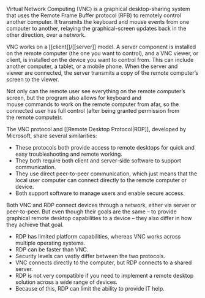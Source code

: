 Virtual Network Computing (VNC) is a graphical desktop-sharing system that uses the Remote Frame Buffer protocol (RFB) to remotely control another computer. It transmits the keyboard and mouse events from one computer to another, relaying the graphical-screen updates back in the other direction, over a network.

VNC works on a [[client]]/[[server]] model. A server component is installed on the remote computer (the one you want to control), and a VNC viewer, or client, is installed on the device you want to control from. This can include another computer, a tablet, or a mobile phone. When the server and viewer are connected, the server transmits a copy of the remote computer’s screen to the viewer.

Not only can the remote user see everything on the remote computer’s screen, but the program also allows for keyboard and mouse commands to work on the remote computer from afar, so the connected user has full control (after being granted permission from the remote compute)r.

The VNC protocol and [[Remote Desktop Protocol|RDP]], developed by Microsoft, share several similarities:

- These protocols both provide access to remote desktops for quick and easy troubleshooting and remote working.
- They both require both client and server-side software to support communication.
- They use direct peer-to-peer communication, which just means that the local user computer can connect directly to the remote computer or device.
- Both support software to manage users and enable secure access.

Both VNC and RDP connect devices through a network, either via server or peer-to-peer. But even though their goals are the same – to provide graphical remote desktop capabilities to a device – they also differ in how they achieve that goal.

- RDP has limited platform capabilities, whereas VNC works across multiple operating systems.
- RDP can be faster than VNC.
- Security levels can vastly differ between the two protocols.
- VNC connects directly to the computer, but RDP connects to a shared server.
- RDP is not very compatible if you need to implement a remote desktop solution across a wide range of devices.
- Because of this, RDP can limit the ability to provide IT help.
